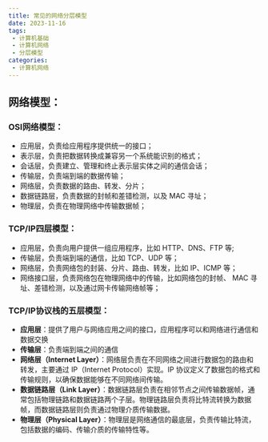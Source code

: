 ```yaml
---
title: 常见的网络分层模型
date: 2023-11-16
tags:
 - 计算机基础
 - 计算机网络
 - 分层模型
categories:
 - 计算机网络
---
```


<!-- more -->

## 网络模型：

### **OSI网络模型：**

- 应用层，负责给应用程序提供统一的接口；
- 表示层，负责把数据转换成兼容另一个系统能识别的格式；
- 会话层，负责建立、管理和终止表示层实体之间的通信会话；
- 传输层，负责端到端的数据传输；
- 网络层，负责数据的路由、转发、分片；
- 数据链路层，负责数据的封帧和差错检测，以及 MAC 寻址；
- 物理层，负责在物理网络中传输数据帧；

### **TCP/IP四层模型：**

- 应用层，负责向用户提供一组应用程序，比如 HTTP、DNS、FTP 等;
- 传输层，负责端到端的通信，比如 TCP、UDP 等；
- 网络层，负责网络包的封装、分片、路由、转发，比如 IP、ICMP 等；
- 网络接口层，负责网络包在物理网络中的传输，比如网络包的封帧、 MAC 寻址、差错检测，以及通过网卡传输网络帧等；

### **TCP/IP协议栈的五层模型**：

- **应用层**：提供了用户与网络应用之间的接口，应用程序可以和网络进行通信和数据交换
- **传输层**：负责端到端之间的通信
- **网络层（Internet Layer）**：网络层负责在不同网络之间进行数据包的路由和转发，主要通过 IP（Internet Protocol）实现。IP 协议定义了数据包的格式和传输规则，以确保数据能够在不同网络间传输。
- **数据链路层（Link Layer）**：数据链路层负责在相邻节点之间传输数据帧，通常包括物理链路和数据链路两个子层。物理链路层负责将比特流转换为数据帧，而数据链路层则负责通过物理介质传输数据。
- **物理层（Physical Layer）**：物理层是网络通信的最底层，负责传输比特流，包括数据的编码、传输介质的传输特性等。